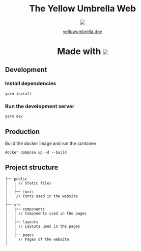 <h1 align="center">
    The Yellow Umbrella Web
</h1>


<p align="center">
  <img src="https://yellowumbrella.dev/yellowumbrella512.png">
</p>

<p align="center">
  <a href="https://yellowumbrella.dev">yellowumbrella.dev</a>
</p>

<h1 align="center">
    Made with 
    <img align="center" src="https://yellowumbrella.dev/Astro.svg">
</h1>

## Development
### Install dependencies

``yarn install``

### Run the development server

``yarn dev``

## Production

Build the docker image and run the container

``docker compose up -d --build``

## Project structure

```text
├── public
│   │ // Static files
│   │
│   ├── fonts
│    // Fonts used in the website
│   
├── src
│   ├── components
│   │ // Components used in the pages
│   │
│   ├── layouts
│   │ // Layouts used in the pages
│   │
│   ├── pages
│     // Pages of the website
│   
```